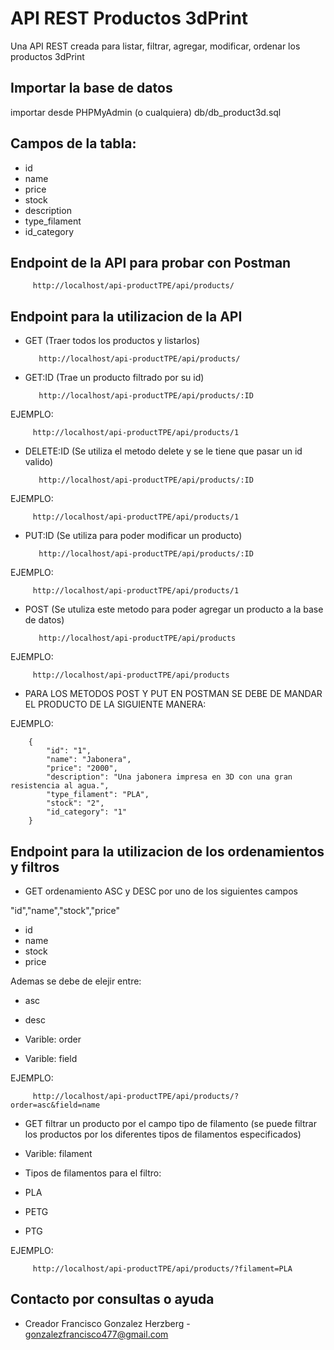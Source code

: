 # API REST Productos 3dPrint
Una API REST creada para listar, filtrar, agregar, modificar, ordenar los productos 3dPrint

## Importar la base de datos
importar desde PHPMyAdmin (o cualquiera) db/db_product3d.sql 

## Campos de la tabla:

- id
- name
- price
- stock
- description
- type_filament
- id_category


## Endpoint de la API para probar con Postman

         http://localhost/api-productTPE/api/products/


## Endpoint para la utilizacion de la API

- GET (Traer todos los productos y listarlos)

         http://localhost/api-productTPE/api/products/

- GET:ID (Trae un producto filtrado por su id)

         http://localhost/api-productTPE/api/products/:ID

EJEMPLO:

         http://localhost/api-productTPE/api/products/1

- DELETE:ID (Se utiliza el metodo delete y se le tiene que pasar un id valido)

         http://localhost/api-productTPE/api/products/:ID

EJEMPLO: 

         http://localhost/api-productTPE/api/products/1


- PUT:ID (Se utiliza para poder modificar un producto)

         http://localhost/api-productTPE/api/products/:ID

EJEMPLO: 

         http://localhost/api-productTPE/api/products/1

- POST (Se utuliza este metodo para poder agregar un producto a la base de datos)

         http://localhost/api-productTPE/api/products

EJEMPLO:  

         http://localhost/api-productTPE/api/products

- PARA LOS METODOS POST Y PUT EN POSTMAN SE DEBE DE MANDAR EL PRODUCTO DE LA SIGUIENTE MANERA:

EJEMPLO:

        {
            "id": "1",
            "name": "Jabonera",
            "price": "2000",
            "description": "Una jabonera impresa en 3D con una gran resistencia al agua.",
            "type_filament": "PLA",
            "stock": "2",
            "id_category": "1"
        }


## Endpoint para la utilizacion de los ordenamientos y filtros

- GET ordenamiento ASC y DESC por uno de los siguientes campos

"id","name","stock","price"

- id
- name
- stock
- price

Ademas se debe de elejir entre:

- asc
- desc

- Varible: order
- Varible: field

EJEMPLO:  

         http://localhost/api-productTPE/api/products/?order=asc&field=name

- GET filtrar un producto por el campo tipo de filamento (se puede filtrar los productos por los diferentes tipos de filamentos especificados)

- Varible: filament

- Tipos de filamentos para el filtro:

- PLA
- PETG
- PTG

EJEMPLO:  

         http://localhost/api-productTPE/api/products/?filament=PLA




## Contacto por consultas o ayuda

- Creador Francisco Gonzalez Herzberg - gonzalezfrancisco477@gmail.com


